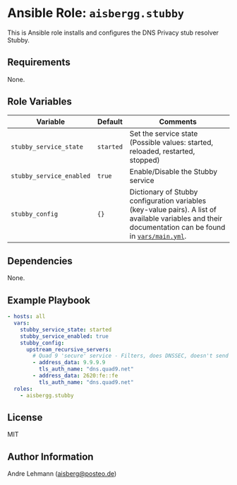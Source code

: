 # Ansible Role: `aisbergg.stubby`

This is Ansible role installs and configures the DNS Privacy stub resolver Stubby.

## Requirements

None.

## Role Variables

| Variable | Default | Comments |
|----------|---------|----------|
| `stubby_service_state` | `started` | Set the service state (Possible values: started, reloaded, restarted, stopped) | 
| `stubby_service_enabled` | `true` | Enable/Disable the Stubby service | 
| `stubby_config` | `{}` | Dictionary of Stubby configuration variables (key-value pairs). A list of available variables and their documentation can be found in [`vars/main.yml`](vars/main.yml). |

## Dependencies

None.

## Example Playbook

```yaml
- hosts: all
  vars: 
    stubby_service_state: started
    stubby_service_enabled: true
    stubby_config:
      upstream_recursive_servers:
        # Quad 9 'secure' service - Filters, does DNSSEC, doesn't send ECS
        - address_data: 9.9.9.9
          tls_auth_name: "dns.quad9.net"
        - address_data: 2620:fe::fe
          tls_auth_name: "dns.quad9.net"
  roles:
    - aisbergg.stubby
```

## License

MIT

## Author Information

Andre Lehmann (aisberg@posteo.de)
